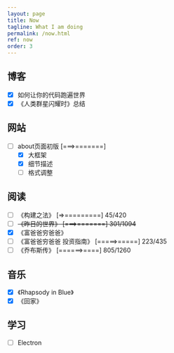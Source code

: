 ```yaml
---
layout: page
title: Now
tagline: What I am doing
permalink: /now.html
ref: now
order: 3
---
```


## 博客
- [x] 如何让你的代码跑遍世界
- [x] 《人类群星闪耀时》总结

## 网站
- [ ] about页面初版 \[===>=======\]
  - [x] 大框架
  - [x] 细节描述
  - [ ] 格式调整

## 阅读
- [ ] 《构建之法》 \[=>=========\] 45/420
- [ ] ~~《昨日的世界》 \[===>=======\] 301/1094~~
- [x] 《富爸爸穷爸爸》
- [ ] 《富爸爸穷爸爸 投资指南》 \[=====>=====\] 223/435
- [ ] 《乔布斯传》 \[======>====\] 805/1260

## 音乐
- [x] 《Rhapsody in Blue》
- [x] 《回家》

## 学习
- [ ] Electron